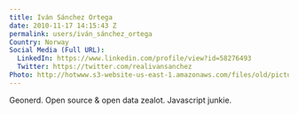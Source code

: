 ```yaml
---
title: Iván Sánchez Ortega
date: 2010-11-17 14:15:43 Z
permalink: users/iván_sánchez_ortega
Country: Norway
Social Media (Full URL):
  LinkedIn: https://www.linkedin.com/profile/view?id=58276493
  Twitter: https://twitter.com/realivansanchez
Photo: http://hotwww.s3-website-us-east-1.amazonaws.com/files/old/pictures/picture-12-1432072766.png
---
```


Geonerd. Open source & open data zealot. Javascript junkie.
